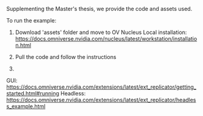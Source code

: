Supplementing the Master's thesis, we provide the code and assets used.

To run the example:
1. Download 'assets' folder and move to OV Nucleus
  Local installation: https://docs.omniverse.nvidia.com/nucleus/latest/workstation/installation.html

2. Pull the code and follow the instructions
3. 
GUI: https://docs.omniverse.nvidia.com/extensions/latest/ext_replicator/getting_started.html#running
Headless: https://docs.omniverse.nvidia.com/extensions/latest/ext_replicator/headless_example.html

